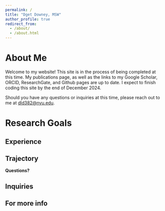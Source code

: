```yaml
---
permalink: /
title: "Dget Downey, MSW"
author_profile: true
redirect_from: 
  - /about/
  - /about.html
---
```


About Me
======
Welcome to my website! This site is in the process of being completed at this time. My publications page, as well as the links to my Google Scholar, ORCID, ResearchGate, and Github pages are up to date. I expect to finish coding this site by the end of December 2024.

Should you have any questions or inquiries at this time, please reach out to me at dld382@nyu.edu. 

Research Goals
======


Experience
------


Trajectory
------

**Questions?**



Inquiries
------


For more info
------

